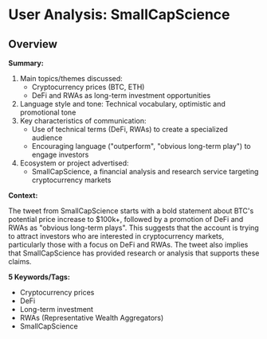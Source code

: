 # User Analysis: SmallCapScience

## Overview

**Summary:**

1. Main topics/themes discussed:
	* Cryptocurrency prices (BTC, ETH)
	* DeFi and RWAs as long-term investment opportunities
2. Language style and tone: Technical vocabulary, optimistic and promotional tone
3. Key characteristics of communication:
	* Use of technical terms (DeFi, RWAs) to create a specialized audience
	* Encouraging language ("outperform", "obvious long-term play") to engage investors
4. Ecosystem or project advertised:
	* SmallCapScience, a financial analysis and research service targeting cryptocurrency markets

**Context:**

The tweet from SmallCapScience starts with a bold statement about BTC's potential price increase to $100k+, followed by a promotion of DeFi and RWAs as "obvious long-term plays". This suggests that the account is trying to attract investors who are interested in cryptocurrency markets, particularly those with a focus on DeFi and RWAs. The tweet also implies that SmallCapScience has provided research or analysis that supports these claims.

**5 Keywords/Tags:**

* Cryptocurrency prices
* DeFi
* Long-term investment
* RWAs (Representative Wealth Aggregators)
* SmallCapScience